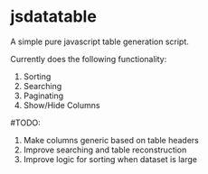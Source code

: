 # jsdatatable
A simple pure javascript table generation script.

Currently does the following functionality:

1. Sorting
2. Searching
3. Paginating
4. Show/Hide Columns

#TODO:

1. Make columns generic based on table headers
2. Improve searching and table reconstruction
3. Improve logic for sorting when dataset is large

